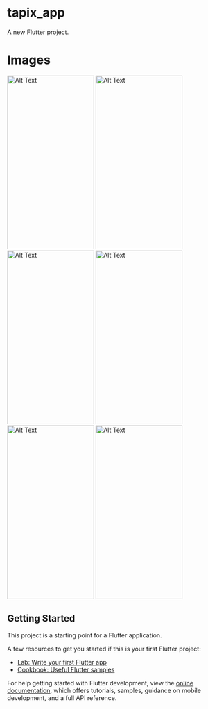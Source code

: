 # tapix_app

A new Flutter project.

# Images
<img src="https://github.com/user-attachments/assets/34a9291c-f052-45c4-bd8d-8278203176af" alt="Alt Text" width="200" height="400">
<img src="https://github.com/user-attachments/assets/fe159732-e14c-44d0-adbd-d3e58e79fa61" alt="Alt Text" width="200" height="400">
<img src="https://github.com/user-attachments/assets/af71eefd-d466-46ea-a057-890c6026d538" alt="Alt Text" width="200" height="400">
<img src="https://github.com/user-attachments/assets/dfb4bb9b-6126-43ed-bbee-fbd97eac0729" alt="Alt Text" width="200" height="400">
<img src="https://github.com/user-attachments/assets/d3c31964-0af6-480f-9d53-3d956189b582" alt="Alt Text" width="200" height="400">
<img src="https://github.com/user-attachments/assets/c700fd0a-e9bb-45da-a256-f078de29c459" alt="Alt Text" width="200" height="400">

## Getting Started

This project is a starting point for a Flutter application.

A few resources to get you started if this is your first Flutter project:

- [Lab: Write your first Flutter app](https://docs.flutter.dev/get-started/codelab)
- [Cookbook: Useful Flutter samples](https://docs.flutter.dev/cookbook)

For help getting started with Flutter development, view the
[online documentation](https://docs.flutter.dev/), which offers tutorials,
samples, guidance on mobile development, and a full API reference.


